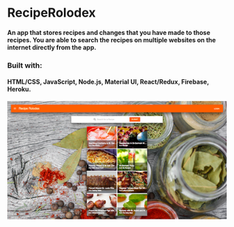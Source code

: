 # RecipeRolodex

#### An app that stores recipes and changes that you have made to those recipes. You are able to search the recipes on multiple websites on the internet directly from the app.

### Built with:

#### HTML/CSS, JavaScript, Node.js, Material UI, React/Redux, Firebase, Heroku.

![reciperolodex.herokuapp.com](./src/images/screenshot.png?raw=true "Screenshot")
